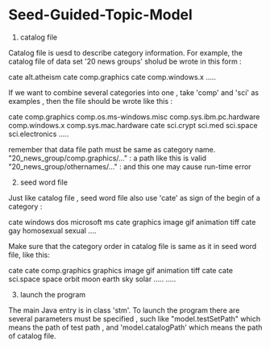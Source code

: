# Seed-Guided-Topic-Model

1. catalog file

Catalog file is uesd to describe category information. For example, the catalog file of data set '20 news groups' sholud be wrote in this form :

cate
alt.atheism
cate
comp.graphics
cate
comp.windows.x
.....

If we want to combine several categories into one , take 'comp' and 'sci' as examples , then the file should be wrote like this :

cate
comp.graphics
comp.os.ms-windows.misc
comp.sys.ibm.pc.hardware
comp.windows.x
comp.sys.mac.hardware
cate
sci.crypt
sci.med
sci.space
sci.electronics
.....

remember that data file path must be same as category name.
"20_news_group/comp.graphics/..." : a path like this is valid 
"20_news_group/othernames/..." : and this one may cause run-time error

2. seed word file

Just like catalog file , seed word file also use 'cate' as sign of the begin of a category :

cate
windows dos microsoft ms
cate
graphics image gif animation tiff
cate
gay homosexual sexual
....

Make sure that the category order in catalog file is same as it in seed word file, like this:

cate                cate
comp.graphics       graphics image gif animation tiff
cate                cate
sci.space           space orbit moon earth sky solar
.....               .....

3. launch the program 

The main Java entry is in class 'stm'. To launch the program there are several parameters must be specified , such like "model.testSetPath"
which means the path of test path , and 'model.catalogPath' which means the path of catalog file.


